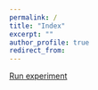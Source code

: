 ```yaml
---
permalink: /
title: "Index"
excerpt: ""
author_profile: true
redirect_from:
---
```


[Run experiment](audioExperiment.html)
